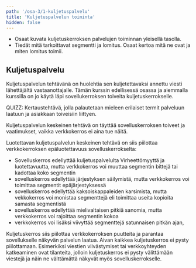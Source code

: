 ```yaml
---
path: '/osa-3/1-kuljetuspalvelu'
title: 'Kuljetuspalvelun toiminta'
hidden: false
---
```


<text-box variant='learningObjectives' name='Oppimistavoitteet'>

- Osaat kuvata kuljetuskerroksen palvelujen toiminnan yleisellä tasolla.
- Tiedät mitä tarkoittavat segmentti ja lomitus. Osaat kertoa mitä ne ovat ja miten lomitus toimii.

</text-box>



## Kuljetuspalvelu

Kuljetuspalvelun tehtävänä on huolehtia sen kuljetettavaksi annettu viesti lähettäjältä vastaanottajalle. Tämän kurssin edellisessä osassa ja aiemmalla kurssilla on jo käytä läpi sovellukerroksen toiveita kuljetuskerrokselle.

QUIZZ: Kertaustehtävä, jolla palautetaan mieleen erilaiset termit palveluun laatuun ja asiakkaan toiveisiin liittyen.

Kuljetuspalvelun keskeinen tehtävä on täyttää sovelluskerroksen toiveet ja vaatimukset, vaikka verkkokerros ei aina tue näitä.

Luotettavan kuljetuspalvelun keskeinen tehtävä on siis piilottaa verkkokerroksen epäluotettavuus sovelluskerrokselta:  
* Sovelluskerros edellyttää kuljetuspalvelulta Virheettömyyttä ja luotettavuutta, mutta verkkokerros voi muuttaa segmentin bittejä tai kadottaa koko segmentin
* sovelluskerros edellyttää järjestyksen säilymistä, mutta verkkokerros voi toimittaa segmentit epäjärjestyksessä
* sovelluskerros edellyttää kaksoiskappaleiden karsimista, mutta vekkokerros voi monistaa segmenttejä eli toimittaa useita kopioita samasta segmentistä
* sovelluskerros edellyttää mielivaltaisen pitkiä sanomia, mutta verkkokerros voi rajoittaa segmentin kokoa
* verkkokerros voi lisäksi viivyttää segmenttejä satunnaisen pitkän ajan, 
        
Kuljetuskerros siis piilottaa verkkokerroksen puutteita ja parantaa sovellukselle näkyvän palvelun laatua. Aivan kaikkea kuljetuskerros ei pysty piilottamaan. Esimerkiksi viestien viivästymiset tai verkkoyhteyden katkeaminen ovat tilanteita, jolloin kuljetuskerros ei pysty välittämään viestejä ja näin ne välttämättä näkyvät myös sovelluskerrokselle. 




<quiz id="45b6aea4-2c5f-404e-9143-23a644ebea63"></quiz>

